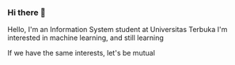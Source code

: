 ### Hi there 👋

Hello, I'm an Information System student at Universitas Terbuka
I'm interested in machine learning, and still learning

If we have the same interests, let's be mutual

